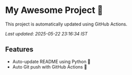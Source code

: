 # My Awesome Project 🚀

This project is automatically updated using GitHub Actions.

_Last updated: 2025-05-22 23:16:34 IST_

## Features
- Auto-update README using Python 🐍
- Auto Git push with GitHub Actions 🤖
